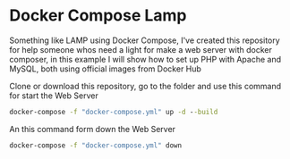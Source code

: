 # Docker Compose Lamp
Something like LAMP using Docker Compose, I've created this repository for help someone whos need a light for make a web server with docker composer, in this example I will show how to set up PHP with Apache and MySQL, both using official images from Docker Hub

Clone or download this repository, go to the folder and use this command for start the Web Server 
```cmd
docker-compose -f "docker-compose.yml" up -d --build
```
An this command form down the Web Server
```cmd
docker-compose -f "docker-compose.yml" down
```
